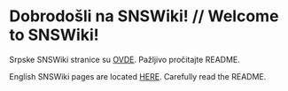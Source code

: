 # Dobrodošli na SNSWiki! // Welcome to SNSWiki!

Srpske SNSWiki stranice su [OVDE](https://github.com/Graphite2213/SNSWiki-Pages/blob/master/rs/). Pažljivo pročitajte README.

English SNSWiki pages are located [HERE](https://github.com/Graphite2213/SNSWiki-Pages/blob/master/en/). Carefully read the README.
